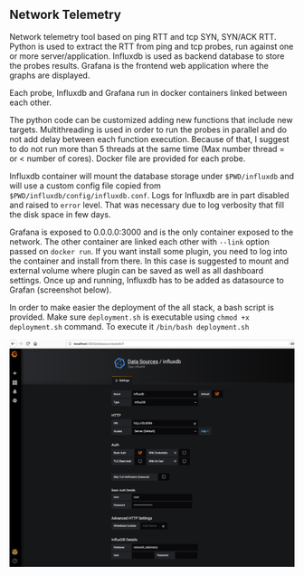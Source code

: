 ## Network Telemetry

Network telemetry tool based on ping RTT and tcp SYN, SYN/ACK RTT. Python is used to extract the RTT from ping and tcp probes, run against one or more server/application. Influxdb is used as backend database to store the probes results. Grafana is the frontend web application where the graphs are displayed.

Each probe, Influxdb and Grafana run in docker containers linked between each other.

The python code can be customized adding new functions that include new targets. Multithreading is used in order to run the probes in parallel and do not add delay between each function execution. Because of that, I suggest to do not run more than 5 threads at the same time (Max number thread = or < number of cores). Docker file are provided for each probe.

Influxdb container will mount the database storage under `$PWD/influxdb` and will use a custom config file copied from `$PWD/influxdb/config/influxdb.conf`. Logs for Influxdb are in part disabled and raised to `error` level. That was necessary due to log verbosity that fill the disk space in few days.

Grafana is exposed to 0.0.0.0:3000 and is the only container exposed to the network. The other container are linked each other with `--link` option passed on `docker run`. If you want install some plugin, you need to log into the container and install from there. In this case is suggested to mount and external volume where plugin can be saved as well as all dashboard settings. Once up and running, Influxdb has to be added as datasource to Grafan (screenshot below).

In order to make easier the deployment of the all stack, a bash script is provided. Make sure `deployment.sh` is executable using `chmod +x deployment.sh` command. To execute it `/bin/bash deployment.sh`

![Data Source](screenshots/data_source.png)
